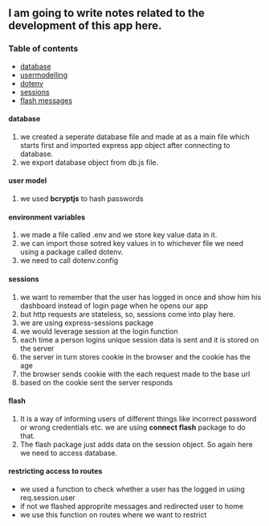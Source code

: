 ## I am going to write notes related to the development of this app here.
### Table of contents
- [database](#database)
- [usermodelling](#user-model)
- [dotenv](#environment-variables)
- [sessions](#sessions)
- [flash messages](#flash)

#### database
1. we created a seperate database file and made at as a main file which starts first and imported express app object after connecting to database.
2. we export database object from db.js file.


#### user model
1. we used **bcryptjs** to hash passwords


#### environment variables
1. we made a file called .env and we store key value data in it.
2. we can import those sotred key values in to whichever file we need using a package called dotenv.
3. we need to call dotenv.config

#### sessions
1. we want to remember that the user has logged in once and show him his dashboard instead of login page when he opens our app
2. but http requests are stateless, so, sessions come into play here.
3. we are using express-sessions package
4. we would leverage session at the login function
5. each time a person logins unique session data is sent and it is stored on the server
6. the server in turn stores cookie in the browser and the cookie has the age
7. the browser sends cookie with the each request made to the base url
8. based on the cookie sent the server responds

#### flash

1. It is a way of informing users of different things like incorrect password or wrong credentials etc. we are using **connect flash** package to do that.
2. The flash package just adds data on the session object. So again here we need to access database.

#### restricting access to routes
* we used a function to check whether a user has the logged in using req.session.user
* if not we flashed approprite messages and redirected user to home
* we use this function on routes where we want to restrict